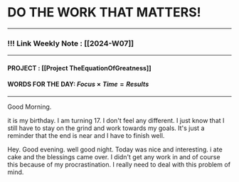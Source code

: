 
# DO THE WORK THAT MATTERS!

--- 
### !!! Link Weekly Note : [[2024-W07]]
---
#### PROJECT : [[Project TheEquationOfGreatness]]
#### WORDS FOR THE DAY: $Focus \times Time = Results$
---

Good Morning.

it is my birthday. 
I am turning 17. 
I don't feel any different. I just know that I still have to stay on the grind and work towards my goals. It's just a reminder that the end is near and I have to finish well. 

Hey. Good evening. well good night.
Today was nice and interesting. i ate cake and the blessings came over. 
I didn't get any work in and of course this because of my procrastination. I really need to deal with this problem of mind. 








